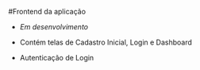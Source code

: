 #Frontend da aplicação

- *Em desenvolvimento*

- Contém telas de Cadastro Inicial, Login e Dashboard

- Autenticação de Login